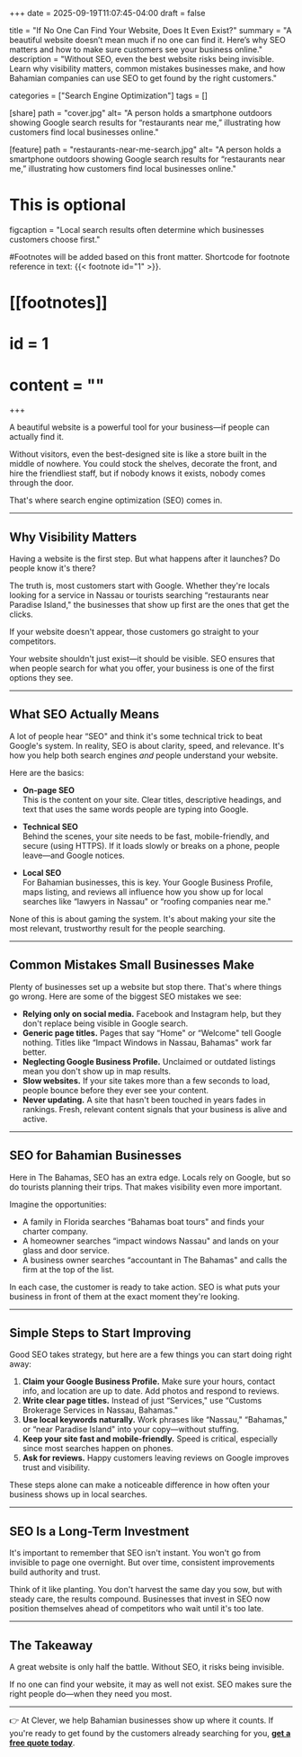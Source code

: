 +++
date = 2025-09-19T11:07:45-04:00
draft = false

title = "If No One Can Find Your Website, Does It Even Exist?"
summary = "A beautiful website doesn’t mean much if no one can find it. Here’s why SEO matters and how to make sure customers see your business online."
description = "Without SEO, even the best website risks being invisible. Learn why visibility matters, common mistakes businesses make, and how Bahamian companies can use SEO to get found by the right customers."

categories = ["Search Engine Optimization"]
tags = []

[share]
path = "cover.jpg"
alt= "A person holds a smartphone outdoors showing Google search results for “restaurants near me,” illustrating how customers find local businesses online."

[feature]
path = "restaurants-near-me-search.jpg"
alt= "A person holds a smartphone outdoors showing Google search results for “restaurants near me,” illustrating how customers find local businesses online."
# This is optional
figcaption = "Local search results often determine which businesses customers choose first."

#Footnotes will be added based on this front matter. Shortcode for footnote reference in text: {{< footnote id="1" >}}.

# [[footnotes]]
#   id = 1
#   content = ""


+++


A beautiful website is a powerful tool for your business—if people can actually find it.  

Without visitors, even the best-designed site is like a store built in the middle of nowhere. You could stock the shelves, decorate the front, and hire the friendliest staff, but if nobody knows it exists, nobody comes through the door.  

That's where search engine optimization (SEO) comes in.  

---

## Why Visibility Matters  

Having a website is the first step. But what happens after it launches? Do people know it's there?  

The truth is, most customers start with Google. Whether they're locals looking for a service in Nassau or tourists searching “restaurants near Paradise Island," the businesses that show up first are the ones that get the clicks.  

If your website doesn't appear, those customers go straight to your competitors.  

Your website shouldn't just exist—it should be visible. SEO ensures that when people search for what you offer, your business is one of the first options they see.  

---

## What SEO Actually Means  

A lot of people hear “SEO" and think it's some technical trick to beat Google's system. In reality, SEO is about clarity, speed, and relevance. It's how you help both search engines *and* people understand your website.  

Here are the basics:  

- **On-page SEO**  
  This is the content on your site. Clear titles, descriptive headings, and text that uses the same words people are typing into Google.  

- **Technical SEO**  
  Behind the scenes, your site needs to be fast, mobile-friendly, and secure (using HTTPS). If it loads slowly or breaks on a phone, people leave—and Google notices.  

- **Local SEO**  
  For Bahamian businesses, this is key. Your Google Business Profile, maps listing, and reviews all influence how you show up for local searches like “lawyers in Nassau" or “roofing companies near me."  

None of this is about gaming the system. It's about making your site the most relevant, trustworthy result for the people searching.  

---

## Common Mistakes Small Businesses Make  

Plenty of businesses set up a website but stop there. That's where things go wrong. Here are some of the biggest SEO mistakes we see:  

- **Relying only on social media.** Facebook and Instagram help, but they don't replace being visible in Google search.  
- **Generic page titles.** Pages that say “Home" or “Welcome" tell Google nothing. Titles like “Impact Windows in Nassau, Bahamas" work far better.  
- **Neglecting Google Business Profile.** Unclaimed or outdated listings mean you don't show up in map results.  
- **Slow websites.** If your site takes more than a few seconds to load, people bounce before they ever see your content.  
- **Never updating.** A site that hasn't been touched in years fades in rankings. Fresh, relevant content signals that your business is alive and active.  

---

## SEO for Bahamian Businesses  

Here in The Bahamas, SEO has an extra edge. Locals rely on Google, but so do tourists planning their trips. That makes visibility even more important.  

Imagine the opportunities:  

- A family in Florida searches “Bahamas boat tours" and finds your charter company.  
- A homeowner searches “impact windows Nassau" and lands on your glass and door service.  
- A business owner searches “accountant in The Bahamas" and calls the firm at the top of the list.  

In each case, the customer is ready to take action. SEO is what puts your business in front of them at the exact moment they're looking.  

---

## Simple Steps to Start Improving  

Good SEO takes strategy, but here are a few things you can start doing right away:  

1. **Claim your Google Business Profile.** Make sure your hours, contact info, and location are up to date. Add photos and respond to reviews.  
2. **Write clear page titles.** Instead of just “Services," use “Customs Brokerage Services in Nassau, Bahamas."  
3. **Use local keywords naturally.** Work phrases like “Nassau," “Bahamas," or “near Paradise Island" into your copy—without stuffing.  
4. **Keep your site fast and mobile-friendly.** Speed is critical, especially since most searches happen on phones.  
5. **Ask for reviews.** Happy customers leaving reviews on Google improves trust and visibility.  

These steps alone can make a noticeable difference in how often your business shows up in local searches.  

---

## SEO Is a Long-Term Investment  

It's important to remember that SEO isn't instant. You won't go from invisible to page one overnight. But over time, consistent improvements build authority and trust.  

Think of it like planting. You don't harvest the same day you sow, but with steady care, the results compound. Businesses that invest in SEO now position themselves ahead of competitors who wait until it's too late.  

---

## The Takeaway  

A great website is only half the battle. Without SEO, it risks being invisible.  

If no one can find your website, it may as well not exist. SEO makes sure the right people do—when they need you most.  

---

👉 At Clever, we help Bahamian businesses show up where it counts. If you're ready to get found by the customers already searching for you, [**get a free quote today**](/contact-us).  